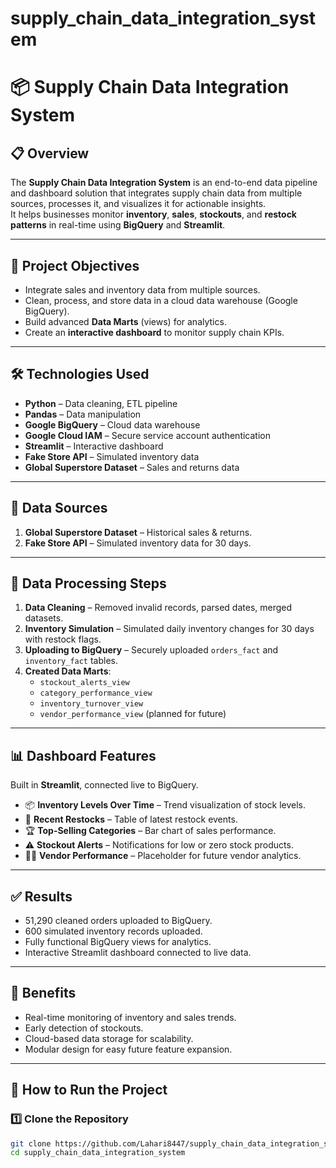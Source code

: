 # supply_chain_data_integration_system
# 📦 Supply Chain Data Integration System

## 📋 Overview
The **Supply Chain Data Integration System** is an end-to-end data pipeline and dashboard solution that integrates supply chain data from multiple sources, processes it, and visualizes it for actionable insights.  
It helps businesses monitor **inventory**, **sales**, **stockouts**, and **restock patterns** in real-time using **BigQuery** and **Streamlit**.

---

## 🎯 Project Objectives
- Integrate sales and inventory data from multiple sources.
- Clean, process, and store data in a cloud data warehouse (Google BigQuery).
- Build advanced **Data Marts** (views) for analytics.
- Create an **interactive dashboard** to monitor supply chain KPIs.

---

## 🛠️ Technologies Used
- **Python** – Data cleaning, ETL pipeline
- **Pandas** – Data manipulation
- **Google BigQuery** – Cloud data warehouse
- **Google Cloud IAM** – Secure service account authentication
- **Streamlit** – Interactive dashboard
- **Fake Store API** – Simulated inventory data
- **Global Superstore Dataset** – Sales and returns data

---

## 📁 Data Sources
1. **Global Superstore Dataset** – Historical sales & returns.
2. **Fake Store API** – Simulated inventory data for 30 days.

---

## 🔄 Data Processing Steps
1. **Data Cleaning** – Removed invalid records, parsed dates, merged datasets.
2. **Inventory Simulation** – Simulated daily inventory changes for 30 days with restock flags.
3. **Uploading to BigQuery** – Securely uploaded `orders_fact` and `inventory_fact` tables.
4. **Created Data Marts**:
   - `stockout_alerts_view`
   - `category_performance_view`
   - `inventory_turnover_view`
   - `vendor_performance_view` (planned for future)

---

## 📊 Dashboard Features
Built in **Streamlit**, connected live to BigQuery.

- 📦 **Inventory Levels Over Time** – Trend visualization of stock levels.
- 🚨 **Recent Restocks** – Table of latest restock events.
- 🏆 **Top-Selling Categories** – Bar chart of sales performance.
- ⚠️ **Stockout Alerts** – Notifications for low or zero stock products.
- 👨‍💼 **Vendor Performance** – Placeholder for future vendor analytics.

---

## ✅ Results
- 51,290 cleaned orders uploaded to BigQuery.
- 600 simulated inventory records uploaded.
- Fully functional BigQuery views for analytics.
- Interactive Streamlit dashboard connected to live data.

---

## 🌟 Benefits
- Real-time monitoring of inventory and sales trends.
- Early detection of stockouts.
- Cloud-based data storage for scalability.
- Modular design for easy future feature expansion.

---

## 🚀 How to Run the Project

### 1️⃣ Clone the Repository
```bash
git clone https://github.com/Lahari8447/supply_chain_data_integration_system.git
cd supply_chain_data_integration_system
